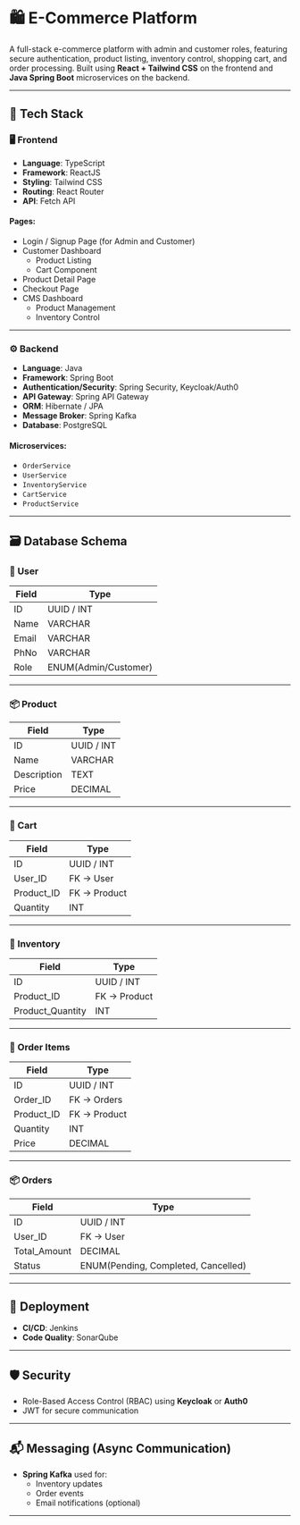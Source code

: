 # 🛍️ E-Commerce Platform

A full-stack e-commerce platform with admin and customer roles, featuring secure authentication, product listing, inventory control, shopping cart, and order processing. Built using **React + Tailwind CSS** on the frontend and **Java Spring Boot** microservices on the backend.

---

## 🔧 Tech Stack

### 🖥️ Frontend

- **Language**: TypeScript
- **Framework**: ReactJS
- **Styling**: Tailwind CSS
- **Routing**: React Router
- **API**: Fetch API

#### Pages:

- Login / Signup Page (for Admin and Customer)
- Customer Dashboard
  - Product Listing
  - Cart Component
- Product Detail Page
- Checkout Page
- CMS Dashboard
  - Product Management
  - Inventory Control

---

### ⚙️ Backend

- **Language**: Java
- **Framework**: Spring Boot
- **Authentication/Security**: Spring Security, Keycloak/Auth0
- **API Gateway**: Spring API Gateway
- **ORM**: Hibernate / JPA
- **Message Broker**: Spring Kafka
- **Database**: PostgreSQL

#### Microservices:

- `OrderService`
- `UserService`
- `InventoryService`
- `CartService`
- `ProductService`

---

## 🗃️ Database Schema

### 🧑 User
| Field     | Type        |
|-----------|-------------|
| ID        | UUID / INT  |
| Name      | VARCHAR     |
| Email     | VARCHAR     |
| PhNo      | VARCHAR     |
| Role      | ENUM(Admin/Customer) |

---

### 📦 Product
| Field     | Type        |
|-----------|-------------|
| ID        | UUID / INT  |
| Name      | VARCHAR     |
| Description | TEXT      |
| Price     | DECIMAL     |

---

### 🛒 Cart
| Field     | Type        |
|-----------|-------------|
| ID        | UUID / INT  |
| User_ID   | FK → User   |
| Product_ID| FK → Product|
| Quantity  | INT         |

---

### 🏪 Inventory
| Field          | Type        |
|----------------|-------------|
| ID             | UUID / INT  |
| Product_ID     | FK → Product|
| Product_Quantity | INT       |

---

### 📑 Order Items
| Field      | Type         |
|------------|--------------|
| ID         | UUID / INT   |
| Order_ID   | FK → Orders  |
| Product_ID | FK → Product |
| Quantity   | INT          |
| Price      | DECIMAL      |

---

### 📦 Orders
| Field        | Type        |
|--------------|-------------|
| ID           | UUID / INT  |
| User_ID      | FK → User   |
| Total_Amount | DECIMAL     |
| Status       | ENUM(Pending, Completed, Cancelled) |

---

## 🚀 Deployment

- **CI/CD**: Jenkins
- **Code Quality**: SonarQube

---

## 🛡️ Security

- Role-Based Access Control (RBAC) using **Keycloak** or **Auth0**
- JWT for secure communication

---

## 📬 Messaging (Async Communication)

- **Spring Kafka** used for:
  - Inventory updates
  - Order events
  - Email notifications (optional)

---

